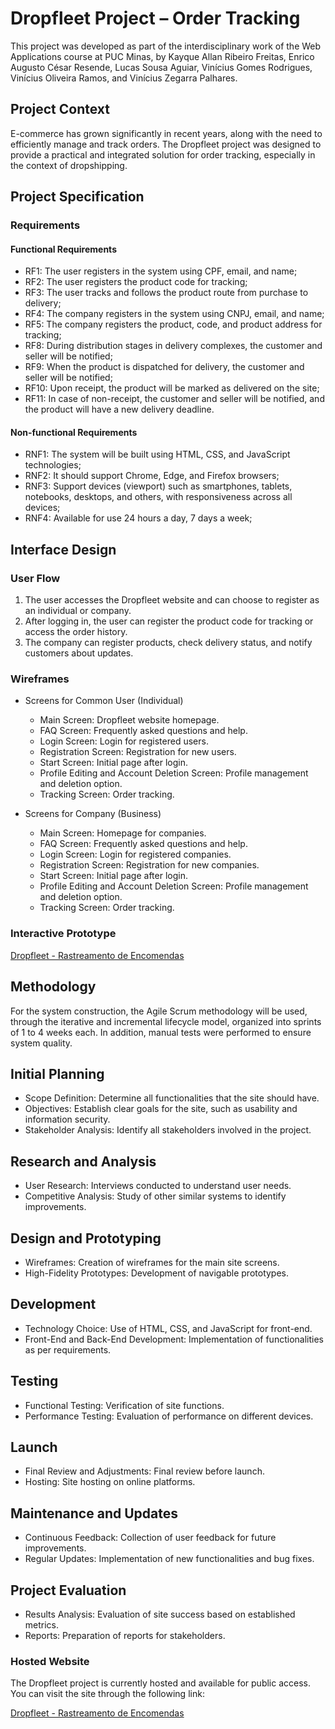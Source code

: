 # Dropfleet Project – Order Tracking

This project was developed as part of the interdisciplinary work of the Web Applications course at PUC Minas, by Kayque Allan Ribeiro Freitas, Enrico Augusto César Resende, Lucas Sousa Aguiar, Vinícius Gomes Rodrigues, Vinícius Oliveira Ramos, and Vinícius Zegarra Palhares.

## Project Context

E-commerce has grown significantly in recent years, along with the need to efficiently manage and track orders. The Dropfleet project was designed to provide a practical and integrated solution for order tracking, especially in the context of dropshipping.

## Project Specification

### Requirements

#### Functional Requirements

- RF1: The user registers in the system using CPF, email, and name;
- RF2: The user registers the product code for tracking;
- RF3: The user tracks and follows the product route from purchase to delivery;
- RF4: The company registers in the system using CNPJ, email, and name;
- RF5: The company registers the product, code, and product address for tracking;
- RF8: During distribution stages in delivery complexes, the customer and seller will be notified;
- RF9: When the product is dispatched for delivery, the customer and seller will be notified;
- RF10: Upon receipt, the product will be marked as delivered on the site;
- RF11: In case of non-receipt, the customer and seller will be notified, and the product will have a new delivery deadline.

#### Non-functional Requirements

- RNF1: The system will be built using HTML, CSS, and JavaScript technologies;
- RNF2: It should support Chrome, Edge, and Firefox browsers;
- RNF3: Support devices (viewport) such as smartphones, tablets, notebooks, desktops, and others, with responsiveness across all devices;
- RNF4: Available for use 24 hours a day, 7 days a week;

## Interface Design

### User Flow

1. The user accesses the Dropfleet website and can choose to register as an individual or company.
2. After logging in, the user can register the product code for tracking or access the order history.
3. The company can register products, check delivery status, and notify customers about updates.

### Wireframes

- Screens for Common User (Individual)
  - Main Screen: Dropfleet website homepage.
  - FAQ Screen: Frequently asked questions and help.
  - Login Screen: Login for registered users.
  - Registration Screen: Registration for new users.
  - Start Screen: Initial page after login.
  - Profile Editing and Account Deletion Screen: Profile management and deletion option.
  - Tracking Screen: Order tracking.

- Screens for Company (Business)
  - Main Screen: Homepage for companies.
  - FAQ Screen: Frequently asked questions and help.
  - Login Screen: Login for registered companies.
  - Registration Screen: Registration for new companies.
  - Start Screen: Initial page after login.
  - Profile Editing and Account Deletion Screen: Profile management and deletion option.
  - Tracking Screen: Order tracking.

### Interactive Prototype

[Dropfleet - Rastreamento de Encomendas](https://zegarrav.github.io/Dropfleet.github.io/)


## Methodology

For the system construction, the Agile Scrum methodology will be used, through the iterative and incremental lifecycle model, organized into sprints of 1 to 4 weeks each. In addition, manual tests were performed to ensure system quality.

## Initial Planning

- Scope Definition: Determine all functionalities that the site should have.
- Objectives: Establish clear goals for the site, such as usability and information security.
- Stakeholder Analysis: Identify all stakeholders involved in the project.

## Research and Analysis

- User Research: Interviews conducted to understand user needs.
- Competitive Analysis: Study of other similar systems to identify improvements.

## Design and Prototyping

- Wireframes: Creation of wireframes for the main site screens.
- High-Fidelity Prototypes: Development of navigable prototypes.

## Development

- Technology Choice: Use of HTML, CSS, and JavaScript for front-end.
- Front-End and Back-End Development: Implementation of functionalities as per requirements.

## Testing

- Functional Testing: Verification of site functions.
- Performance Testing: Evaluation of performance on different devices.

## Launch

- Final Review and Adjustments: Final review before launch.
- Hosting: Site hosting on online platforms.

## Maintenance and Updates

- Continuous Feedback: Collection of user feedback for future improvements.
- Regular Updates: Implementation of new functionalities and bug fixes.

## Project Evaluation

- Results Analysis: Evaluation of site success based on established metrics.
- Reports: Preparation of reports for stakeholders.

### Hosted Website

The Dropfleet project is currently hosted and available for public access. You can visit the site through the following link:

[Dropfleet - Rastreamento de Encomendas](https://zegarrav.github.io/Dropfleet.github.io/)



